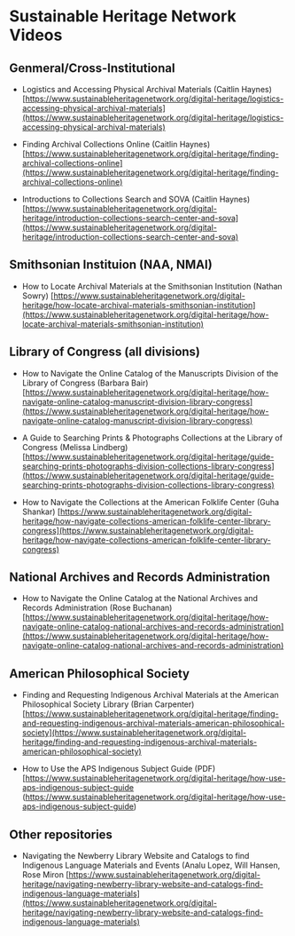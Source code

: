# Sustainable Heritage Network Videos

## Genmeral/Cross-Institutional
* Logistics and Accessing Physical Archival Materials (Caitlin Haynes) [https://www.sustainableheritagenetwork.org/digital-heritage/logistics-accessing-physical-archival-materials](https://www.sustainableheritagenetwork.org/digital-heritage/logistics-accessing-physical-archival-materials)

* Finding Archival Collections Online (Caitlin Haynes) [https://www.sustainableheritagenetwork.org/digital-heritage/finding-archival-collections-online](https://www.sustainableheritagenetwork.org/digital-heritage/finding-archival-collections-online)

* Introductions to Collections Search and SOVA (Caitlin Haynes) [https://www.sustainableheritagenetwork.org/digital-heritage/introduction-collections-search-center-and-sova](https://www.sustainableheritagenetwork.org/digital-heritage/introduction-collections-search-center-and-sova)

## Smithsonian Instituion (NAA, NMAI)
* How to Locate Archival Materials at the Smithsonian Institution (Nathan Sowry) [https://www.sustainableheritagenetwork.org/digital-heritage/how-locate-archival-materials-smithsonian-institution](https://www.sustainableheritagenetwork.org/digital-heritage/how-locate-archival-materials-smithsonian-institution)

## Library of Congress (all divisions)
* How to Navigate the Online Catalog of the Manuscripts Division of the Library of Congress (Barbara Bair) [https://www.sustainableheritagenetwork.org/digital-heritage/how-navigate-online-catalog-manuscript-division-library-congress](https://www.sustainableheritagenetwork.org/digital-heritage/how-navigate-online-catalog-manuscript-division-library-congress)

* A Guide to Searching Prints & Photographs Collections at the Library of Congress (Melissa Lindberg) [https://www.sustainableheritagenetwork.org/digital-heritage/guide-searching-prints-photographs-division-collections-library-congress](https://www.sustainableheritagenetwork.org/digital-heritage/guide-searching-prints-photographs-division-collections-library-congress)

* How to Navigate the Collections at the American Folklife Center (Guha Shankar) [https://www.sustainableheritagenetwork.org/digital-heritage/how-navigate-collections-american-folklife-center-library-congress](https://www.sustainableheritagenetwork.org/digital-heritage/how-navigate-collections-american-folklife-center-library-congress)

## National Archives and Records Administration
* How to Navigate the Online Catalog at the National Archives and Records Administration (Rose Buchanan) [https://www.sustainableheritagenetwork.org/digital-heritage/how-navigate-online-catalog-national-archives-and-records-administration](https://www.sustainableheritagenetwork.org/digital-heritage/how-navigate-online-catalog-national-archives-and-records-administration)

## American Philosophical Society
* Finding and Requesting Indigenous Archival Materials at the American Philosophical Society Library (Brian Carpenter) [https://www.sustainableheritagenetwork.org/digital-heritage/finding-and-requesting-indigenous-archival-materials-american-philosophical-society](https://www.sustainableheritagenetwork.org/digital-heritage/finding-and-requesting-indigenous-archival-materials-american-philosophical-society)

* How to Use the APS Indigenous Subject Guide (PDF) [https://www.sustainableheritagenetwork.org/digital-heritage/how-use-aps-indigenous-subject-guide (https://www.sustainableheritagenetwork.org/digital-heritage/how-use-aps-indigenous-subject-guide)

## Other repositories
* Navigating the Newberry Library Website and Catalogs to find Indigenous Language Materials and Events (Analu Lopez, Will Hansen, Rose Miron [https://www.sustainableheritagenetwork.org/digital-heritage/navigating-newberry-library-website-and-catalogs-find-indigenous-language-materials](https://www.sustainableheritagenetwork.org/digital-heritage/navigating-newberry-library-website-and-catalogs-find-indigenous-language-materials)
